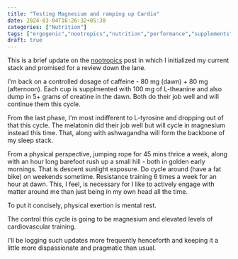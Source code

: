 ```yaml
---
title: "Testing Magnesium and ramping up Cardio"
date: 2024-03-04T16:26:32+05:30
categories: ["Nutrition"]
tags: ["ergogenic","nootropics","nutrition","performance","supplements","experiments","routine","fitness","health","circadian","sunlight","hydration","sleep","training","productivity","optimization"]
draft: true
---
```


This is a brief update on the
[nootropics](https://rajpatil.dev/post/nootropics-init/) post in which
I initialized my current stack and promised for a review down the
lane.  


I'm back on a controlled dosage of caffeine - 80 mg (dawn) + 80 mg
(afternoon). Each cup is supplmented with 100 mg of L-theanine and
also dump in 5+ grams of creatine in the dawn. Both do their job well
and will continue them this cycle.  

From the last phase, I'm most indifferent to L-tyrosine and dropping
out of that this cycle. The melatonin did their job well but will
cycle in magnesium instead this time. That, along with ashwagandha will
form the backbone of my sleep stack.  

From a physical perspective, jumping rope for 45 mins thrice a week,
along with an hour long barefoot rush up a small hill - both in golden
early mornings. That is descent sunlight exposure. Do cycle around
(have a fat bike) on weekends sometime. Resistance training 6 times a
week for an hour at dawn. This, I feel, is necessary for I like to
actively engage with matter around me than just being in my own head
all the time.  

To put it concisely, physical exertion is mental rest.  

The control this cycle is going to be magnesium and elevated levels of
cardiovascular training.  

I'll be logging such updates more frequently henceforth and keeping it
a little more dispassionate and pragmatic than usual.  


